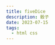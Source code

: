 ```yaml
---
title: fiveDice 
description: 骰子
date: 2023-07-15
tags:
  - html css
---
```

<script setup>
import fiveDice from './components/fiveDice.vue'
import eatbeas from './components/eatbeas.vue'
</script>
<fiveDice/>
<eatbeas/>